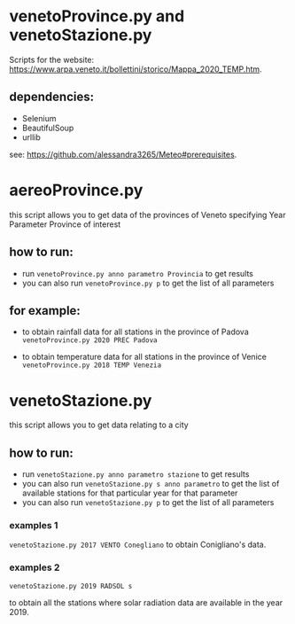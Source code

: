 # venetoProvince.py and venetoStazione.py
Scripts for the website: https://www.arpa.veneto.it/bollettini/storico/Mappa_2020_TEMP.htm.

## dependencies:
- Selenium
- BeautifulSoup
- urllib

see: https://github.com/alessandra3265/Meteo#prerequisites.

# aereoProvince.py
this script allows you to get data of the provinces of Veneto
specifying Year Parameter Province of interest

## how to run:
- run `venetoProvince.py anno parametro Provincia` to get results </br> 
- you can also run `venetoProvince.py p` to get the list of all parameters 

## for example: </br>

- to obtain rainfall data for all stations in the province of Padova</br>
`venetoProvince.py 2020 PREC Padova`

- to obtain temperature data for all stations in the province of Venice </br>
`venetoProvince.py 2018 TEMP Venezia`

# venetoStazione.py
this script allows you to get data relating to a city 


## how to run:
- run `venetoStazione.py anno parametro stazione` to get results
- you can also run `venetoStazione.py s anno parametro` to get the list of available stations for that particular year for that parameter
- you can also run `venetoStazione.py p` to get the list of all parameters

### examples 1

`venetoStazione.py 2017 VENTO Conegliano` to obtain Conigliano's data.

### examples 2

`venetoStazione.py 2019 RADSOL s`

to obtain all the stations where solar radiation data are available in the year 2019.




